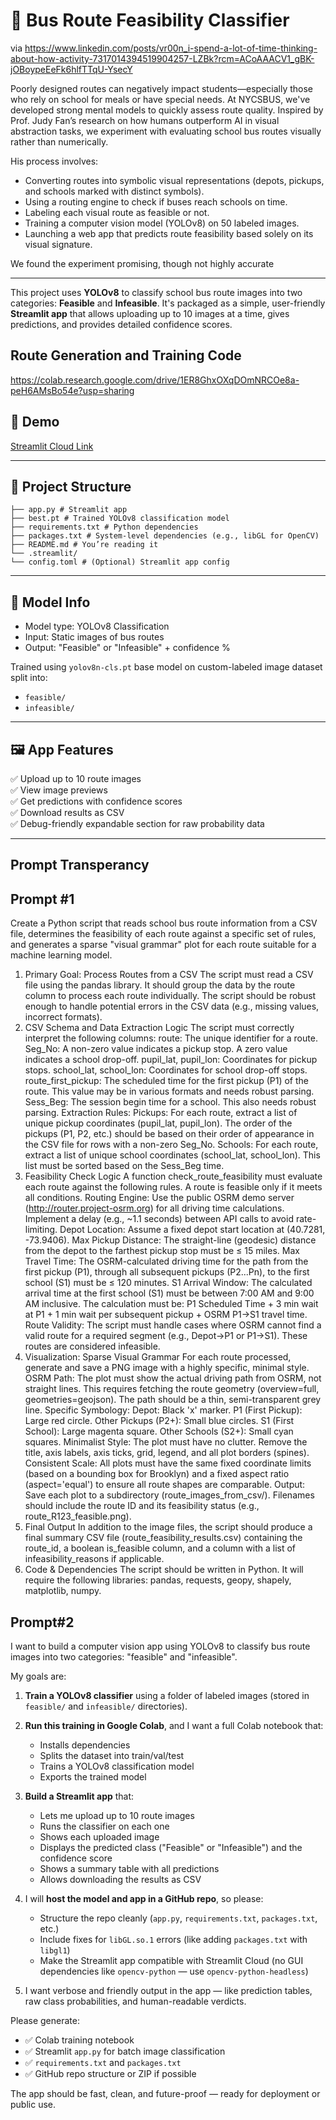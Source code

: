 # 🚌 Bus Route Feasibility Classifier

via https://www.linkedin.com/posts/vr00n_i-spend-a-lot-of-time-thinking-about-how-activity-7317014394519904257-LZBk?rcm=ACoAAACV1_gBK-jOBoypeEeFk6hlfTTqU-YsecY

Poorly designed routes can negatively impact students—especially those who rely on school for meals or have special needs. 
At NYCSBUS, we've developed strong mental models to quickly assess route quality. 
Inspired by Prof. Judy Fan’s research on how humans outperform AI in visual abstraction tasks, we experiment with evaluating school bus routes visually rather than numerically.

His process involves:

* Converting routes into symbolic visual representations (depots, pickups, and schools marked with distinct symbols).
* Using a routing engine to check if buses reach schools on time.
* Labeling each visual route as feasible or not.
* Training a computer vision model (YOLOv8) on 50 labeled images.
* Launching a web app that predicts route feasibility based solely on its visual signature.

We found the experiment promising, though not highly accurate

---

This project uses **YOLOv8** to classify school bus route images into two categories: **Feasible** and **Infeasible**. It's packaged as a simple, user-friendly **Streamlit app** that allows uploading up to 10 images at a time, gives predictions, and provides detailed confidence scores.

## Route Generation and Training Code
https://colab.research.google.com/drive/1ER8GhxOXqDOmNRCOe8a-peH6AMsBo54e?usp=sharing

## 🚀 Demo

[Streamlit Cloud Link](https://st-route-viz-h55atcswtxchjuauiatrgt.streamlit.app/)

---

## 📂 Project Structure

```bus-route-feasibility-classifier/
├── app.py # Streamlit app
├── best.pt # Trained YOLOv8 classification model
├── requirements.txt # Python dependencies
├── packages.txt # System-level dependencies (e.g., libGL for OpenCV)
├── README.md # You’re reading it
└── .streamlit/
└── config.toml # (Optional) Streamlit app config
```

---

## 🧠 Model Info

- Model type: YOLOv8 Classification
- Input: Static images of bus routes
- Output: "Feasible" or "Infeasible" + confidence %

Trained using `yolov8n-cls.pt` base model on custom-labeled image dataset split into:
- `feasible/`
- `infeasible/`

---

## 🖼️ App Features

✅ Upload up to 10 route images  
✅ View image previews  
✅ Get predictions with confidence scores  
✅ Download results as CSV  
✅ Debug-friendly expandable section for raw probability data  

---

## Prompt Transperancy

## Prompt #1
Create a Python script that reads school bus route information from a CSV file, determines the feasibility of each route against a specific set of rules, and generates a sparse "visual grammar" plot for each route suitable for a machine learning model.
1. Primary Goal: Process Routes from a CSV
The script must read a CSV file using the pandas library.
It should group the data by the route column to process each route individually.
The script should be robust enough to handle potential errors in the CSV data (e.g., missing values, incorrect formats).
2. CSV Schema and Data Extraction Logic
The script must correctly interpret the following columns:
route: The unique identifier for a route.
Seg_No: A non-zero value indicates a pickup stop. A zero value indicates a school drop-off.
pupil_lat, pupil_lon: Coordinates for pickup stops.
school_lat, school_lon: Coordinates for school drop-off stops.
route_first_pickup: The scheduled time for the first pickup (P1) of the route. This value may be in various formats and needs robust parsing.
Sess_Beg: The session begin time for a school. This also needs robust parsing.
Extraction Rules:
Pickups: For each route, extract a list of unique pickup coordinates (pupil_lat, pupil_lon). The order of the pickups (P1, P2, etc.) should be based on their order of appearance in the CSV file for rows with a non-zero Seg_No.
Schools: For each route, extract a list of unique school coordinates (school_lat, school_lon). This list must be sorted based on the Sess_Beg time.
3. Feasibility Check Logic
A function check_route_feasibility must evaluate each route against the following rules. A route is feasible only if it meets all conditions.
Routing Engine: Use the public OSRM demo server (http://router.project-osrm.org) for all driving time calculations. Implement a delay (e.g., ~1.1 seconds) between API calls to avoid rate-limiting.
Depot Location: Assume a fixed depot start location at (40.7281, -73.9406).
Max Pickup Distance: The straight-line (geodesic) distance from the depot to the farthest pickup stop must be ≤ 15 miles.
Max Travel Time: The OSRM-calculated driving time for the path from the first pickup (P1), through all subsequent pickups (P2...Pn), to the first school (S1) must be ≤ 120 minutes.
S1 Arrival Window: The calculated arrival time at the first school (S1) must be between 7:00 AM and 9:00 AM inclusive. The calculation must be: P1 Scheduled Time + 3 min wait at P1 + 1 min wait per subsequent pickup + OSRM P1→S1 travel time.
Route Validity: The script must handle cases where OSRM cannot find a valid route for a required segment (e.g., Depot→P1 or P1→S1). These routes are considered infeasible.
4. Visualization: Sparse Visual Grammar
For each route processed, generate and save a PNG image with a highly specific, minimal style.
OSRM Path: The plot must show the actual driving path from OSRM, not straight lines. This requires fetching the route geometry (overview=full, geometries=geojson). The path should be a thin, semi-transparent grey line.
Specific Symbology:
Depot: Black 'x' marker.
P1 (First Pickup): Large red circle.
Other Pickups (P2+): Small blue circles.
S1 (First School): Large magenta square.
Other Schools (S2+): Small cyan squares.
Minimalist Style: The plot must have no clutter. Remove the title, axis labels, axis ticks, grid, legend, and all plot borders (spines).
Consistent Scale: All plots must have the same fixed coordinate limits (based on a bounding box for Brooklyn) and a fixed aspect ratio (aspect='equal') to ensure all route shapes are comparable.
Output: Save each plot to a subdirectory (route_images_from_csv/). Filenames should include the route ID and its feasibility status (e.g., route_R123_feasible.png).
5. Final Output
In addition to the image files, the script should produce a final summary CSV file (route_feasibility_results.csv) containing the route_id, a boolean is_feasible column, and a column with a list of infeasibility_reasons if applicable.
6. Code & Dependencies
The script should be written in Python.
It will require the following libraries: pandas, requests, geopy, shapely, matplotlib, numpy.

## Prompt#2

I want to build a computer vision app using YOLOv8 to classify bus route images into two categories: "feasible" and "infeasible".

My goals are:

1. **Train a YOLOv8 classifier** using a folder of labeled images (stored in `feasible/` and `infeasible/` directories).

2. **Run this training in Google Colab**, and I want a full Colab notebook that:
   - Installs dependencies
   - Splits the dataset into train/val/test
   - Trains a YOLOv8 classification model
   - Exports the trained model

3. **Build a Streamlit app** that:
   - Lets me upload up to 10 route images
   - Runs the classifier on each one
   - Shows each uploaded image
   - Displays the predicted class ("Feasible" or "Infeasible") and the confidence score
   - Shows a summary table with all predictions
   - Allows downloading the results as CSV

4. I will **host the model and app in a GitHub repo**, so please:
   - Structure the repo cleanly (`app.py`, `requirements.txt`, `packages.txt`, etc.)
   - Include fixes for `libGL.so.1` errors (like adding `packages.txt` with `libgl1`)
   - Make the Streamlit app compatible with Streamlit Cloud (no GUI dependencies like `opencv-python` — use `opencv-python-headless`)

5. I want verbose and friendly output in the app — like prediction tables, raw class probabilities, and human-readable verdicts.

Please generate:
- ✅ Colab training notebook
- ✅ Streamlit `app.py` for batch image classification
- ✅ `requirements.txt` and `packages.txt`
- ✅ GitHub repo structure or ZIP if possible

The app should be fast, clean, and future-proof — ready for deployment or public use.



